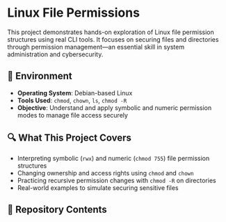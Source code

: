 # Linux File Permissions

This project demonstrates hands-on exploration of Linux file permission structures using real CLI tools. It focuses on securing files and directories through permission management—an essential skill in system administration and cybersecurity.

## 🧰 Environment
- **Operating System**: Debian-based Linux
- **Tools Used**: `chmod`, `chown`, `ls`, `chmod -R`
- **Objective**: Understand and apply symbolic and numeric permission modes to manage file access securely

## 🔍 What This Project Covers
- Interpreting symbolic (`rwx`) and numeric (`chmod 755`) file permission structures
- Changing ownership and access rights using `chmod` and `chown`
- Practicing recursive permission changes with `chmod -R` on directories
- Real-world examples to simulate securing sensitive files

## 📁 Repository Contents
